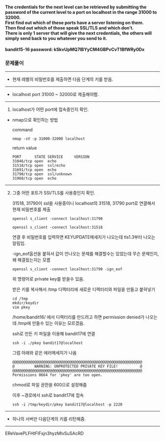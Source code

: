 #### The credentials for the next level can be retrieved by submitting the password of the current level to a port on localhost in the range 31000 to 32000.</br>First find out which of these ports have a server listening on them.</br> Then find out which of those speak SSL/TLS and which don’t.</br> There is only 1 server that will give the next credentials, the others will simply send back to you whatever you send to it.

#### bandit15-16 password: kSkvUpMQ7lBYyCM4GBPvCvT1BfWRy0Dx

### 문제풀이
---
*  현재 레벨의 비밀번호를 제출하면 다음 단계의 키를 받음.
---
* localhost port 31000 ~ 32000로 제출해야함.
---
1. localhost가 어떤 port에 접속중인지 확인.

* nmap으로 확인하는 방법

    command
    ```
    nmap -sV -p 31000-32000 localhost
    ```
    return value
    ```
    PORT      STATE SERVICE     VERSION
    31046/tcp open  echo
    31518/tcp open  ssl/echo
    31691/tcp open  echo
    31790/tcp open  ssl/unknown
    31960/tcp open  echo
    ```

---
2. 그중 어떤 포트가 SSl/TLS를 사용중인지 확인.

    31518, 31790이 ssl을 사용중이니 localhost의 31518, 31790 port로 연결해서 현재 비밀번호를 제출

    ```
    openssl s_client -connect localhost:31790
    ```

    ```
    openssl s_client -connect localhost:31518
    ```
    연결 후 비밀번호를 입력하면 KEYUPDATE메세지가 나오는데 tls1.3부터 나오는 알림임.

    -ign_eof옵션을 붙혀서 값이 안나오는 문제를 해결할수는 있었는데 무슨 문제인지, 왜 해결됬는지는 모름

    ```
    openssl s_client -connect localhost:31790 -ign_eof
    ```
    위 명령어로 private key를 받을수 있음.

    받은 키를 복사해서 /tmp 디렉터리에 새로운 디렉터리와 파일을 만들고 붙혀넣기
    ```
    cd /tmp
    mkdir/keydir
    vim pkey
    ```

    /home/bandit16/ 에서 디렉터리를 만드려고 하면 permission denied가 나오는데 /tmp에 만들수 있는 이유는 모르겠음.

    ssh로 만든 키 파일을 이용해 bandit17에 연결
    ```
    ssh -i ./pkey bandit17@localhost
    ```

    그럼 아래와 같은 에러메세지가 나옴
    ```
    @@@@@@@@@@@@@@@@@@@@@@@@@@@@@@@@@@@@@@@@@@@@@@@@@@@@@@@@@@@
    @         WARNING: UNPROTECTED PRIVATE KEY FILE!          @
    @@@@@@@@@@@@@@@@@@@@@@@@@@@@@@@@@@@@@@@@@@@@@@@@@@@@@@@@@@@
    Permissions 0664 for 'pkey' are too open.
    ```

    chmod로 파일 권한을 600으로 설정해줌

    이후 ~경로에서 ssh로 bandit17에 접속
    ```
    ssh -i /tmp/keydir/pkey bandit17@localhost -p 2220
    ```


---
* 하나의 서버만 다음단계의 키를 리턴해줌.
---

EReVavePLFHtFlFsjn3hyzMlvSuSAcRD